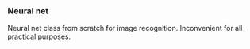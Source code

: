 ### Neural net

Neural net class from scratch for image recognition. Inconvenient for all practical purposes.
